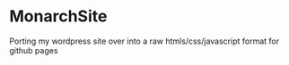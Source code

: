 # MonarchSite
Porting my wordpress site over into a raw htmls/css/javascript format for github pages

